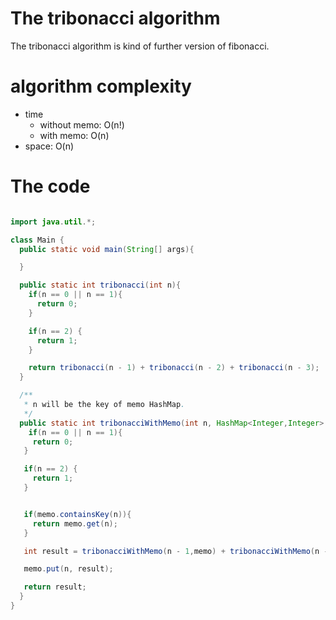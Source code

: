 # The tribonacci algorithm

The tribonacci algorithm is kind of further version of fibonacci.

# algorithm complexity

- time
  - without memo: O(n!)
  - with memo: O(n)
- space: O(n)

# The code

```java

import java.util.*;

class Main {
  public static void main(String[] args){

  }

  public static int tribonacci(int n){
    if(n == 0 || n == 1){
      return 0;
    }

    if(n == 2) {
      return 1;
    }

    return tribonacci(n - 1) + tribonacci(n - 2) + tribonacci(n - 3);
  }

  /**
   * n will be the key of memo HashMap.
   */
  public static int tribonacciWithMemo(int n, HashMap<Integer,Integer> memo){
    if(n == 0 || n == 1){
     return 0;
   }

   if(n == 2) {
     return 1;
   }


   if(memo.containsKey(n)){
     return memo.get(n);
   }

   int result = tribonacciWithMemo(n - 1,memo) + tribonacciWithMemo(n - 2,memo) + tribonacciWithMemo(n - 3,memo);

   memo.put(n, result);

   return result;
  }
}

```

